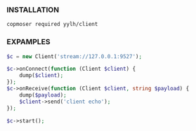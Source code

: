 ### INSTALLATION
```shell
copmoser required yylh/client
```

### EXPAMPLES
```PHP
$c = new Client('stream://127.0.0.1:9527');

$c->onConnect(function (Client $client) {
    dump($client);
});
$c->onReceive(function (Client $client, string $payload) {
    dump($payload);
    $client->send('client echo');
});

$c->start();
```